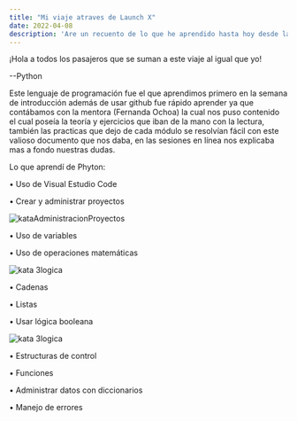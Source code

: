 ```yaml
---
title: "Mi viaje atraves de Launch X"
date: 2022-04-08
description: 'Are un recuento de lo que he aprendido hasta hoy desde la semana de introducción Launch X '
---
```


¡Hola a todos los pasajeros que se suman a este viaje al igual que yo!


--Python

Este lenguaje de programación fue el que aprendimos primero en la semana de introducción además de usar github fue rápido aprender ya que contábamos con la mentora (Fernanda Ochoa) la cual nos puso contenido el cual poseía la teoría y ejercicios que iban de la mano con la lectura, también las practicas que dejo de cada módulo se resolvían fácil con este valioso documento que nos daba, en las sesiones en línea nos explicaba mas a fondo nuestras dudas.

Lo que aprendí de Phyton:

•	Uso de Visual Estudio Code

•	Crear y administrar proyectos

![kataAdministracionProyectos](https://user-images.githubusercontent.com/99068430/168916868-2bc22363-345c-41a4-b0d1-b2ff0914885f.png)

•	Uso de variables

•	Uso de operaciones matemáticas 

![kata 3logica](https://user-images.githubusercontent.com/99068430/168917184-cfbd4e65-6494-43fe-b484-bbca1eef03f3.png)

•	Cadenas 

•	Listas

•	Usar lógica booleana

![kata 3logica](https://user-images.githubusercontent.com/99068430/168916279-1bd0b0bd-871b-41c3-ad2c-d7f2a0084341.png)

•	Estructuras de control

•	Funciones

•	Administrar datos con diccionarios

•	Manejo de errores
